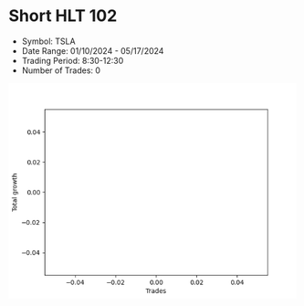 # Short HLT 102 
- Symbol: TSLA
- Date Range: 01/10/2024 - 05/17/2024
- Trading Period: 8:30-12:30
- Number of Trades: 0

![Plot](ShortHLT102TSLA.png)






























































